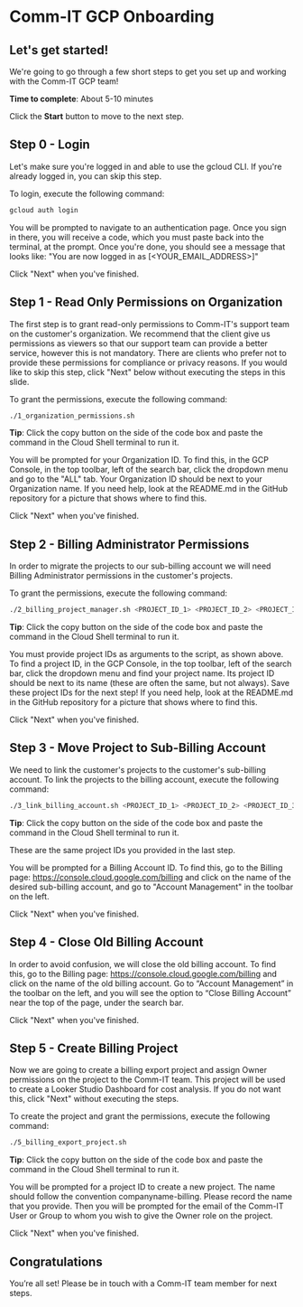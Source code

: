 # Comm-IT GCP Onboarding


## Let's get started!

We're going to go through a few short steps to get you set up and working with the Comm-IT GCP team!

**Time to complete**: About 5-10 minutes

Click the **Start** button to move to the next step.

## Step 0 - Login 

Let's make sure you're logged in and able to use the gcloud CLI. If you're already logged in, you can skip this step. 

To login, execute the following command:

```bash
gcloud auth login
```

You will be prompted to navigate to an authentication page. Once you sign in there, you will receive a code, which you must paste back into the terminal, at the prompt. Once you're done, you should see a message that looks like: "You are now logged in as [<YOUR_EMAIL_ADDRESS>]"

Click "Next" when you've finished.

## Step 1 - Read Only Permissions on Organization

The first step is to grant read-only permissions to Comm-IT's support team on the customer's organization. We recommend that the client give us permissions as viewers so that our support team can provide a better service, however this is not mandatory. There are clients who prefer not to provide these permissions for compliance or privacy reasons. If you would like to skip this step, click "Next" below without executing the steps in this slide. 

To grant the permissions, execute the following command:

```bash
./1_organization_permissions.sh
```

**Tip**: Click the copy button on the side of the code box and paste the command in the Cloud Shell terminal to run it.

You will be prompted for your Organization ID. To find this, in the GCP Console, in the top toolbar, left of the search bar, click the dropdown menu and go to the "ALL" tab. Your Organization ID should be next to your Organization name. If you need help, look at the README.md in the GitHub repository for a picture that shows where to find this.

Click "Next" when you've finished.

## Step 2 - Billing Administrator Permissions

In order to migrate the projects to our sub-billing account we will need Billing Administrator permissions in the customer's projects.

To grant the permissions, execute the following command:

```bash
./2_billing_project_manager.sh <PROJECT_ID_1> <PROJECT_ID_2> <PROJECT_ID_3> ...
```

**Tip**: Click the copy button on the side of the code box and paste the command in the Cloud Shell terminal to run it.

You must provide project IDs as arguments to the script, as shown above. To find a project ID, in the GCP Console, in the top toolbar, left of the search bar, click the dropdown menu and find your project name. Its project ID should be next to its name (these are often the same, but not always). Save these project IDs for the next step! If you need help, look at the README.md in the GitHub repository for a picture that shows where to find this.

Click "Next" when you've finished.

## Step 3 - Move Project to Sub-Billing Account

We need to link the customer's projects to the customer's sub-billing account. To link the projects to the billing account, execute the following command:

```bash
./3_link_billing_account.sh <PROJECT_ID_1> <PROJECT_ID_2> <PROJECT_ID_3> ...
```

**Tip**: Click the copy button on the side of the code box and paste the command in the Cloud Shell terminal to run it.

These are the same project IDs you provided in the last step.

You will be prompted for a Billing Account ID. To find this, go to the Billing page: https://console.cloud.google.com/billing and click on the name of the desired sub-billing account, and go to "Account Management" in the toolbar on the left.

Click "Next" when you've finished.

## Step 4 - Close Old Billing Account

In order to avoid confusion, we will close the old billing account. To find this, go to the Billing page: https://console.cloud.google.com/billing and click on the name of the old billing account. Go to “Account Management” in the toolbar on the left, and you will see the option to “Close Billing Account” near the top of the page, under the search bar. 

Click "Next" when you've finished.

## Step 5 - Create Billing Project

Now we are going to create a billing export project and assign Owner permissions on the project to the Comm-IT team. This project will be used to create a Looker Studio Dashboard for cost analysis. If you do not want this, click "Next" without executing the steps.

To create the project and grant the permissions, execute the following command:

```bash
./5_billing_export_project.sh
```

**Tip**: Click the copy button on the side of the code box and paste the command in the Cloud Shell terminal to run it.

You will be prompted for a project ID to create a new project. The name should follow the convention companyname-billing. Please record the name that you provide. Then you will be prompted for the email of the Comm-IT User or Group to whom you wish to give the Owner role on the project. 

Click "Next" when you've finished.

## Congratulations

<tutorial-conclusion-trophy></tutorial-conclusion-trophy>

You’re all set! Please be in touch with a Comm-IT team member for next steps.

